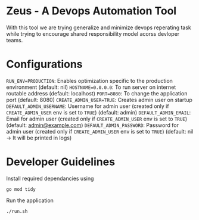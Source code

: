 # Zeus - A Devops Automation Tool
With this tool we are trying generalize and minimize devops reperating task while trying to encourage shared responsibility model acorss devloper teams.

# Configurations
`RUN_ENV=PRODUCTION`: Enables optimization specific to the production environment (default: nil)
`HOSTNAME=0.0.0.0`: To run server on internet routable address (default: localhost)
`PORT=8080`: To change the application port (default: 8080)
`CREATE_ADMIN_USER=TRUE`: Creates admin user on startup
`DEFAULT_ADMIN_USERNAME`: Username for admin user (created only if `CREATE_ADMIN_USER` env is set to `TRUE`) (default: admin)
`DEFAULT_ADMIN_EMAIL`: Email for admin user (created only if `CREATE_ADMIN_USER` env is set to `TRUE`) (default: admin@example.com)
`DEFAULT_ADMIN_PASSWORD`: Password for admin user (created only if `CREATE_ADMIN_USER` env is set to `TRUE`) (default: nil -> It will be printed in logs)

# Developer Guidelines
Install required dependancies using
```
go mod tidy
```

Run the application
```
./run.sh
```